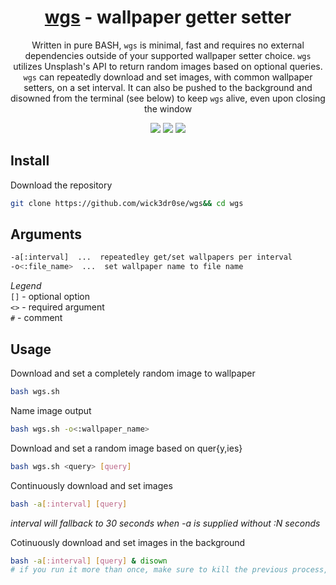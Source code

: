 <div align="center">
<h1><a href="https://github.com/wick3dr0se/wgs">wgs</a> - wallpaper getter setter</h1>
<p>Written in pure BASH, <code>wgs</code> is minimal, fast and requires no external dependencies outside of your supported wallpaper setter choice. <code>wgs</code> utilizes Unsplash's API to return random images based on optional queries. <code>wgs</code> can repeatedly download and set images, with common wallpaper setters, on a set interval. It can also be pushed to the background and disowned from the terminal (see below) to keep <code>wgs</code> alive, even upon closing the window</p> 

<img src="https://shields.io/badge/made-with%20%20bash-green?style=flat-square&color=d5c4a1&labelColor=1d2021&logo=gnu-bash">
<img src=https://img.shields.io/badge/Maintained%3F-yes-green.svg></img>  
<a href="https://discord.gg/W4mQqNnfSq">
<img src="https://discordapp.com/api/guilds/913584348937207839/widget.png?style=shield"/></a>
</div>

## Install
Download the repository
```bash
git clone https://github.com/wick3dr0se/wgs&& cd wgs
```

## Arguments
```bash
-a[:interval]  ...  repeatedley get/set wallpapers per interval
-o<:file_name>  ...  set wallpaper name to file name
```

*Legend*  
`[]` - optional option  
`<>` - required argument  
`#` - comment

## Usage
Download and set a completely random image to wallpaper
```bash
bash wgs.sh
```

Name image output
```bash
bash wgs.sh -o<:wallpaper_name>
```

Download and set a random image based on quer{y,ies}
```bash
bash wgs.sh <query> [query]
```

Continuously download and set images
```bash
bash -a[:interval] [query]
```

*interval will fallback to 30 seconds when -a is supplied without :N seconds*

Cotinuously download and set images in the background
```bash
bash -a[:interval] [query] & disown
# if you run it more than once, make sure to kill the previous process, otherwise they will stack
```

